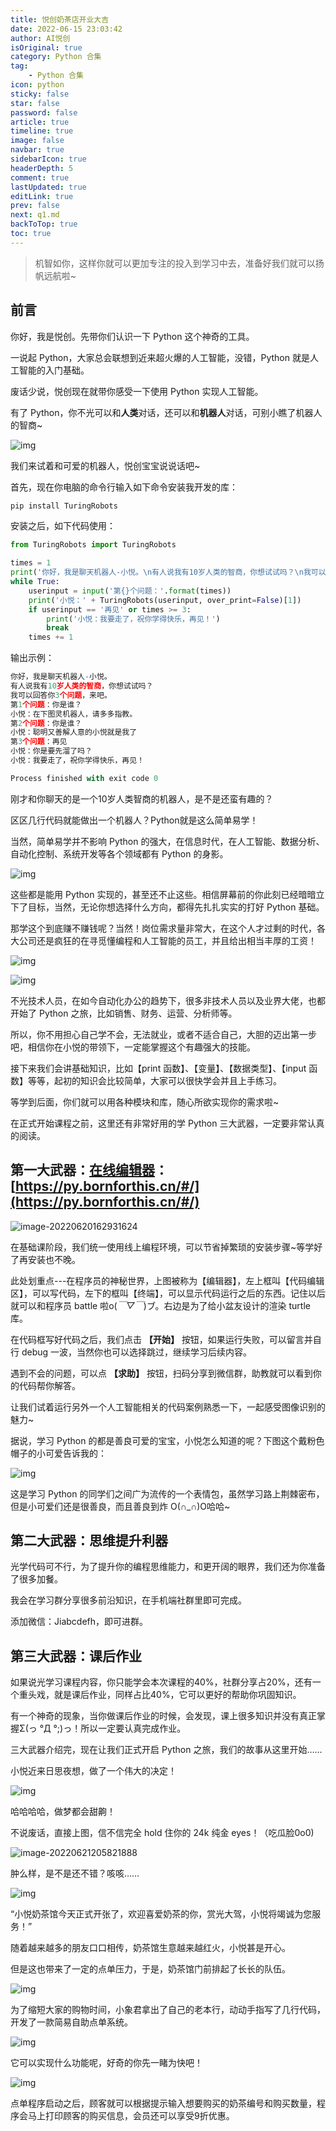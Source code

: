 ```yaml
---
title: 悦创奶茶店开业大吉
date: 2022-06-15 23:03:42
author: AI悦创
isOriginal: true
category: Python 合集
tag:
    - Python 合集
icon: python
sticky: false
star: false
password: false
article: true
timeline: true
image: false
navbar: true
sidebarIcon: true
headerDepth: 5
comment: true
lastUpdated: true
editLink: true
prev: false
next: q1.md
backToTop: true
toc: true
---
```


> 机智如你，这样你就可以更加专注的投入到学习中去，准备好我们就可以扬帆远航啦~

## 前言

你好，我是悦创。先带你们认识一下 Python 这个神奇的工具。

一说起 Python，大家总会联想到近来超火爆的人工智能，没错，Python 就是人工智能的入门基础。

废话少说，悦创现在就带你感受一下使用 Python 实现人工智能。

有了 Python，你不光可以和**人类**对话，还可以和**机器人**对话，可别小瞧了机器人的智商~

![img](./README.assets/eec7c55447ce39942d9a45afe5b78874.png)

我们来试着和可爱的机器人，悦创宝宝说说话吧~

首先，现在你电脑的命令行输入如下命令安装我开发的库：

```python
pip install TuringRobots
```

安装之后，如下代码使用：

```python
from TuringRobots import TuringRobots

times = 1
print('你好，我是聊天机器人-小悦。\n有人说我有10岁人类的智商，你想试试吗？\n我可以回答你3个问题，来吧。')
while True:
    userinput = input('第{}个问题：'.format(times))
    print('小悦：' + TuringRobots(userinput, over_print=False)[1])
    if userinput == '再见' or times >= 3:
        print('小悦：我要走了，祝你学得快乐，再见！')
        break
    times += 1
```

输出示例：

```python
你好，我是聊天机器人-小悦。
有人说我有10岁人类的智商，你想试试吗？
我可以回答你3个问题，来吧。
第1个问题：你是谁？
小悦：在下图灵机器人，请多多指教。
第2个问题：你是谁？
小悦：聪明又善解人意的小悦就是我了
第3个问题：再见
小悦：你是要先溜了吗？
小悦：我要走了，祝你学得快乐，再见！

Process finished with exit code 0
```

刚才和你聊天的是一个10岁人类智商的机器人，是不是还蛮有趣的？

区区几行代码就能做出一个机器人？Python就是这么简单易学！

当然，简单易学并不影响 Python 的强大，在信息时代，在人工智能、数据分析、自动化控制、系统开发等各个领域都有 Python 的身影。

![img](./README.assets/8548532f4a20f82e279613323a59c2d1.png)

这些都是能用 Python 实现的，甚至还不止这些。相信屏幕前的你此刻已经暗暗立下了目标，当然，无论你想选择什么方向，都得先扎扎实实的打好 Python 基础。

那学这个到底赚不赚钱呢？当然！岗位需求量非常大，在这个人才过剩的时代，各大公司还是疯狂的在寻觅懂编程和人工智能的员工，并且给出相当丰厚的工资！

![img](./README.assets/4395f54f4526bb7cc89801ed8cf28170.png)

![img](./README.assets/bdd42555f809654c84ca35f9040a8bde.png)

不光技术人员，在如今自动化办公的趋势下，很多非技术人员以及业界大佬，也都开始了 Python 之旅，比如销售、财务、运营、分析师等。

所以，你不用担心自己学不会，无法就业，或者不适合自己，大胆的迈出第一步吧，相信你在小悦的带领下，一定能掌握这个有趣强大的技能。

接下来我们会讲基础知识，比如【print 函数】、【变量】、【数据类型】、【input 函数】等等，起初的知识会比较简单，大家可以很快学会并且上手练习。

等学到后面，你们就可以用各种模块和库，随心所欲实现你的需求啦~

在正式开始课程之前，这里还有非常好用的学 Python 三大武器，一定要非常认真的阅读。

## 第一大武器：[在线编辑器](https://py.bornforthis.cn/#/)：[https://py.bornforthis.cn/#/](https://py.bornforthis.cn/#/)

![image-20220620162931624](./README.assets/image-20220620162931624.png)

在基础课阶段，我们统一使用线上编程环境，可以节省掉繁琐的安装步骤~等学好了再安装也不晚。

此处划重点---在程序员的神秘世界，上图被称为【编辑器】，左上框叫【代码编辑区】，可以写代码，左下的框叫【终端】，可以显示代码运行之后的东西。记住以后就可以和程序员 battle 啦o(*￣▽￣*)ブ。右边是为了给小盆友设计的渲染 turtle 库。

在代码框写好代码之后，我们点击 **【开始】** 按钮，如果运行失败，可以留言并自行 debug 一波，当然你也可以选择跳过，继续学习后续内容。

遇到不会的问题，可以点 **【求助】** 按钮，扫码分享到微信群，助教就可以看到你的代码帮你解答。

让我们试着运行另外一个人工智能相关的代码案例熟悉一下，一起感受图像识别的魅力~

据说，学习 Python 的都是善良可爱的宝宝，小悦怎么知道的呢？下图这个戴粉色帽子的小可爱告诉我的：

![img](./README.assets/c0ff24a1a2081faaff6fb4feeebf5c88.png)

这是学习 Python 的同学们之间广为流传的一个表情包，虽然学习路上荆棘密布，但是小可爱们还是很善良，而且善良到炸 O(∩_∩)O哈哈~

## 第二大武器：思维提升利器

光学代码可不行，为了提升你的编程思维能力，和更开阔的眼界，我们还为你准备了很多加餐。

我会在学习群分享很多前沿知识，在手机端社群里即可完成。

添加微信：Jiabcdefh，即可进群。

## 第三大武器：课后作业

如果说光学习课程内容，你只能学会本次课程的40%，社群分享占20%，还有一个重头戏，就是课后作业，同样占比40%，它可以更好的帮助你巩固知识。

有一个神奇的现象，当你做课后作业的时候，会发现，课上很多知识并没有真正掌握Σ(っ °Д °;)っ！所以一定要认真完成作业。

三大武器介绍完，现在让我们正式开启 Python 之旅，我们的故事从这里开始……

小悦近来日思夜想，做了一个伟大的决定！

![img](./README.assets/4bac512048d1c111f0c8b313ebadfec3.png)

哈哈哈哈，做梦都会甜齁！

不说废话，直接上图，信不信完全 hold 住你的 24k 纯金 eyes！（吃瓜脸0o0)

![image-20220621205821888](./README.assets/image-20220621205821888.png)

肿么样，是不是还不错？咳咳……

![img](./README.assets/db4bbe6a563404dd6d21ff8fbe43de06.png)

“小悦奶茶馆今天正式开张了，欢迎喜爱奶茶的你，赏光大驾，小悦将竭诚为您服务！”

随着越来越多的朋友口口相传，奶茶馆生意越来越红火，小悦甚是开心。

但是这也带来了一定的点单压力，于是，奶茶馆门前排起了长长的队伍。

![img](./README.assets/936a8bc2b303b2440b13937aa1639371.png)

为了缩短大家的购物时间，小象君拿出了自己的老本行，动动手指写了几行代码，开发了一款简易自助点单系统。

![img](./README.assets/024db2bb4bc2f1e61f12cc6c895f1628.png)

它可以实现什么功能呢，好奇的你先一睹为快吧！

![img](./README.assets/e93cb2fd1011ed198cada24923a04838.gif)

点单程序启动之后，顾客就可以根据提示输入想要购买的奶茶编号和购买数量，程序会马上打印顾客的购买信息，会员还可以享受9折优惠。









